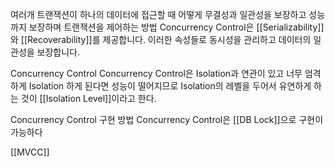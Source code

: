 여러개 트랜잭션이 하나의 데이터에 접근할 때 어떻게 무결성과 일관성을 보장하고 성능까지 보장하며 트랜잭션을 제어하는 방법
Concurrency Control은 [[Serializability]]와 [[Recoverability]]를 제공합니다. 
이러한 속성들로 동시성을 관리하고 데이터의 일관성을 보장합니다.



Concurrency Control
Concurrency Control은 Isolation과 연관이 있고
너무 엄격하게 Isolation 하게 된다면 성능이 떨어지므로 Isolation의 레벨을 두어서 유연하게 하는 것이
[[Isolation Level]]이라고 한다.

Concurrency Control 구현 방법
Concurrency Control은 [[DB Lock]]으로 구현이 가능하다

[[MVCC]]